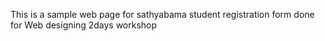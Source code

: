 This is a sample web page for sathyabama student registration form done for Web designing 2days workshop
